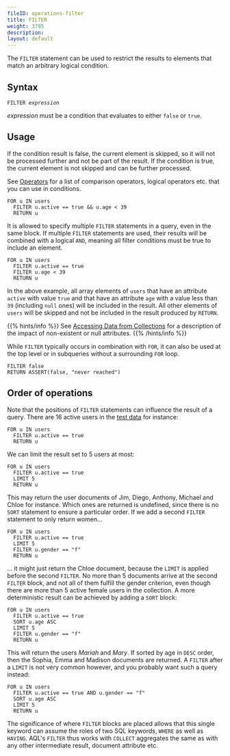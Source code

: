 ```yaml
---
fileID: operations-filter
title: FILTER
weight: 3795
description: 
layout: default
---
```

The `FILTER` statement can be used to restrict the results to elements that
match an arbitrary logical condition.

## Syntax

<pre><code>FILTER <em>expression</em></code></pre>

*expression* must be a condition that evaluates to either `false` or `true`.

## Usage

If the condition result is false, the current element is skipped, so it will
not be processed further and not be part of the result. If the condition is
true, the current element is not skipped and can be further processed.

See [Operators](../operators) for a list of comparison operators, logical
operators etc. that you can use in conditions.

```aql
FOR u IN users
  FILTER u.active == true && u.age < 39
  RETURN u
```

It is allowed to specify multiple `FILTER` statements in a query, even in
the same block. If multiple `FILTER` statements are used, their results will be
combined with a logical `AND`, meaning all filter conditions must be true to
include an element.

```aql
FOR u IN users
  FILTER u.active == true
  FILTER u.age < 39
  RETURN u
```

In the above example, all array elements of `users` that have an attribute
`active` with value `true` and that have an attribute `age` with a value less
than `39` (including `null` ones) will be included in the result. All other
elements of `users` will be skipped and not be included in the result produced
by `RETURN`.

{{% hints/info %}}
See [Accessing Data from Collections](../aql-fundamentals/fundamentals-document-data)
for a description of the impact of non-existent or null attributes.
{{% /hints/info %}}

While `FILTER` typically occurs in combination with `FOR`, it can also be used
at the top level or in subqueries without a surrounding `FOR` loop.

```aql
FILTER false
RETURN ASSERT(false, "never reached")
```

## Order of operations

Note that the positions of `FILTER` statements can influence the result of a query.
There are 16 active users in the [test data](../examples-query-patterns/#example-data)
for instance:

```aql
FOR u IN users
  FILTER u.active == true
  RETURN u
```

We can limit the result set to 5 users at most:

```aql
FOR u IN users
  FILTER u.active == true
  LIMIT 5
  RETURN u
```

This may return the user documents of Jim, Diego, Anthony, Michael and Chloe for
instance. Which ones are returned is undefined, since there is no `SORT` statement
to ensure a particular order. If we add a second `FILTER` statement to only return
women...

```aql
FOR u IN users
  FILTER u.active == true
  LIMIT 5
  FILTER u.gender == "f"
  RETURN u
```

... it might just return the Chloe document, because the `LIMIT` is applied before
the second `FILTER`. No more than 5 documents arrive at the second `FILTER` block,
and not all of them fulfill the gender criterion, even though there are more than
5 active female users in the collection. A more deterministic result can be achieved
by adding a `SORT` block:

```aql
FOR u IN users
  FILTER u.active == true
  SORT u.age ASC
  LIMIT 5
  FILTER u.gender == "f"
  RETURN u
```

This will return the users *Mariah* and *Mary*. If sorted by age in `DESC` order,
then the Sophia, Emma and Madison documents are returned. A `FILTER` after a
`LIMIT` is not very common however, and you probably want such a query instead:

```aql
FOR u IN users
  FILTER u.active == true AND u.gender == "f"
  SORT u.age ASC
  LIMIT 5
  RETURN u
```

The significance of where `FILTER` blocks are placed allows that this single
keyword can assume the roles of two SQL keywords, `WHERE` as well as `HAVING`.
AQL's `FILTER` thus works with `COLLECT` aggregates the same as with any other
intermediate result, document attribute etc.
